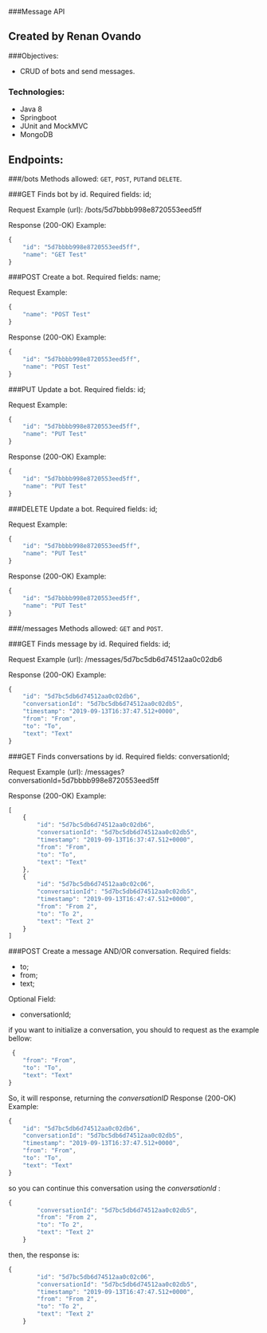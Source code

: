 ###Message API 
## Created by Renan Ovando
###Objectives:
- CRUD of bots and send messages.

### Technologies:
- Java 8
- Springboot
- JUnit and MockMVC
- MongoDB

## Endpoints:
###/bots
Methods allowed: `GET`, `POST`, `PUT`and `DELETE`.

###GET
Finds bot by id. Required fields: id;

Request Example (url):
/bots/5d7bbbb998e8720553eed5ff

Response (200-OK) Example:
``` javascript 
{
    "id": "5d7bbbb998e8720553eed5ff",
    "name": "GET Test"
}
```
###POST
Create a bot. Required fields: name;

Request Example:
``` javascript 
{
    "name": "POST Test"
}
```

Response (200-OK) Example:
``` javascript 
{
    "id": "5d7bbbb998e8720553eed5ff",
    "name": "POST Test"
}
```
###PUT
Update a bot. Required fields: id;

Request Example:
``` javascript 
{
    "id": "5d7bbbb998e8720553eed5ff",
	"name": "PUT Test"
}
```

Response (200-OK) Example:
``` javascript 
{
    "id": "5d7bbbb998e8720553eed5ff",
    "name": "PUT Test"
}
```
###DELETE
Update a bot. Required fields: id;

Request Example:
``` javascript 
{
    "id": "5d7bbbb998e8720553eed5ff",
	"name": "PUT Test"
}
```

Response (200-OK) Example:
``` javascript 
{
    "id": "5d7bbbb998e8720553eed5ff",
    "name": "PUT Test"
}
```
###/messages
Methods allowed: `GET` and `POST`.

###GET
Finds message by id. Required fields: id;

Request Example (url):
/messages/5d7bc5db6d74512aa0c02db6 

Response (200-OK) Example:
``` javascript 
{
    "id": "5d7bc5db6d74512aa0c02db6",
    "conversationId": "5d7bc5db6d74512aa0c02db5",
    "timestamp": "2019-09-13T16:37:47.512+0000",
    "from": "From",
    "to": "To",
    "text": "Text"
}
```
###GET
Finds conversations by id. Required fields: conversationId;

Request Example (url):
/messages?conversationId=5d7bbbb998e8720553eed5ff

Response (200-OK) Example:
``` javascript 
[
	{
		"id": "5d7bc5db6d74512aa0c02db6",
		"conversationId": "5d7bc5db6d74512aa0c02db5",
		"timestamp": "2019-09-13T16:37:47.512+0000",
		"from": "From",
		"to": "To",
		"text": "Text"
	},
	{
		"id": "5d7bc5db6d74512aa0c02c06",
		"conversationId": "5d7bc5db6d74512aa0c02db5",
		"timestamp": "2019-09-13T16:47:47.512+0000",
		"from": "From 2",
		"to": "To 2",
		"text": "Text 2"
	}
]
```
###POST
Create a message AND/OR conversation. 
Required fields: 
- to;
- from;
- text;

Optional Field:
- conversationId;

if you want to initialize a conversation, you should to request as the example bellow:
``` javascript 
 {
    "from": "From",
    "to": "To",
    "text": "Text"
}
```
So, it will response, returning the *conversationID*
Response (200-OK) Example:
``` javascript 
{
    "id": "5d7bc5db6d74512aa0c02db6",
    "conversationId": "5d7bc5db6d74512aa0c02db5",
    "timestamp": "2019-09-13T16:37:47.512+0000",
    "from": "From",
    "to": "To",
    "text": "Text"
}
```
so you can continue this conversation using the *conversationId* :
```javascript 
{
		"conversationId": "5d7bc5db6d74512aa0c02db5",
		"from": "From 2",
		"to": "To 2",
		"text": "Text 2"
	}
````
then, the response is:

```javascript 
{
		"id": "5d7bc5db6d74512aa0c02c06",
		"conversationId": "5d7bc5db6d74512aa0c02db5",
		"timestamp": "2019-09-13T16:47:47.512+0000",
		"from": "From 2",
		"to": "To 2",
		"text": "Text 2"
	}
````

